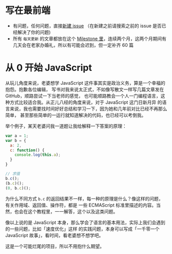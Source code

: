 # 写在最前端

- 有问题，任何问题，直接[新建 issue](https://github.com/sofish/learn-js/issues) （在新建之前请搜索之前的 issue 是否已经解决了你的问题)
- 所有 `每天更新` 的文章都放在这个 [Milestone 里](https://github.com/sofish/learn-js/milestones/Daily%20Post)，连续两个月，这两个月期间有几天会在老家办婚礼，所以有可能会迟到，但一定补齐 60 篇



# 从 0 开始 JavaScript

从玩儿角度来说，老婆想学 JavaScript 这件事其实是政治义务，算是一个幸福的抱怨。抱歉各位编辑，
写书对我来说太正式，不如像写散文一样写几篇文章发在 GitHub，顺路尝试一下当老师的感觉，
也可能顺路教会一个人一门编程语言，这种方式比较适合我。从正儿八经的角度来说，对于 JavaScript 这门日新月异
的语言来说，我也需要找时间好好总结和学习一下，因为她和几年前对比已经不再那么简单，
甚至那些简单的一运行就知道解决的代码，也已经可以考倒我。

举个例子，某天老婆问我一道题让我给解释一下答案的原理：

```js
var a = 1;
var b = {
  a: 2,
  c: function() {
    console.log(this.a);
  }
}

// 求值
b.c();
(b.c)();
(0, b.c)();
```

为什么不同方式 `b.c` 的返回结果不一样，每一种的原理是什么？像这样的问题，有关作用域、返回值、操作符，都是
一些 ECMAScript 标准里描述的内容。当然，也会在这个教程里，一一解答，这个以及这类问题。

像以上说的是 JavaScript 本身，那么学会了语言的基本用法，实际上我们会遇到的一些问题，比如「速度优化」这样
的实践问题，本身可以写成「一千零一个 JavaScript 故事」，看时间，看老婆想不想学吧。

这是一个可能烂尾的项目，所以不用抱什么期望。

